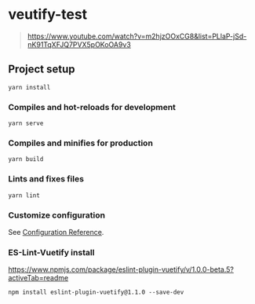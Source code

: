 # veutify-test

> <https://www.youtube.com/watch?v=m2hjzOOxCG8&list=PLlaP-jSd-nK91TqXFJQ7PVX5pOKoOA9v3>

## Project setup
```
yarn install
```

### Compiles and hot-reloads for development
```
yarn serve
```

### Compiles and minifies for production
```
yarn build
```

### Lints and fixes files
```
yarn lint
```

### Customize configuration
See [Configuration Reference](https://cli.vuejs.org/config/).

### ES-Lint-Vuetify install

https://www.npmjs.com/package/eslint-plugin-vuetify/v/1.0.0-beta.5?activeTab=readme

```
npm install eslint-plugin-vuetify@1.1.0 --save-dev
```
